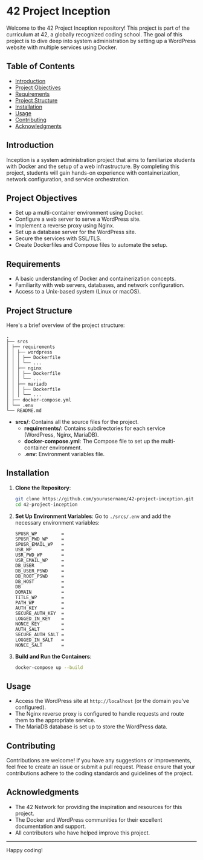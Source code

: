 # 42 Project Inception

Welcome to the 42 Project Inception repository! This project is part of the curriculum at 42, a globally recognized coding school. The goal of this project is to dive deep into system administration by setting up a WordPress website with multiple services using Docker.

## Table of Contents
- [Introduction](#introduction)
- [Project Objectives](#project-objectives)
- [Requirements](#requirements)
- [Project Structure](#project-structure)
- [Installation](#installation)
- [Usage](#usage)
- [Contributing](#contributing)
- [Acknowledgments](#acknowledgments)

## Introduction

Inception is a system administration project that aims to familiarize students with Docker and the setup of a web infrastructure. By completing this project, students will gain hands-on experience with containerization, network configuration, and service orchestration.

## Project Objectives

- Set up a multi-container environment using Docker.
- Configure a web server to serve a WordPress site.
- Implement a reverse proxy using Nginx.
- Set up a database server for the WordPress site.
- Secure the services with SSL/TLS.
- Create Dockerfiles and Compose files to automate the setup.

## Requirements

- A basic understanding of Docker and containerization concepts.
- Familiarity with web servers, databases, and network configuration.
- Access to a Unix-based system (Linux or macOS).

## Project Structure

Here's a brief overview of the project structure:
```
.
├── srcs
│ ├── requirements
│ │ ├── wordpress
│ │ │ ├── Dockerfile
│ │ │ └── ...
│ │ ├── nginx
│ │ │ ├── Dockerfile
│ │ │ └── ...
│ │ ├── mariadb
│ │ │ ├── Dockerfile
│ │ │ └── ...
│ ├── docker-compose.yml
│ └── .env
└── README.md
```

- **srcs/**: Contains all the source files for the project.
  - **requirements/**: Contains subdirectories for each service (WordPress, Nginx, MariaDB).
  - **docker-compose.yml**: The Compose file to set up the multi-container environment.
  - **.env**: Environment variables file.

## Installation

1. **Clone the Repository**:
    ```bash
    git clone https://github.com/yourusername/42-project-inception.git
    cd 42-project-inception
    ```

2. **Set Up Environment Variables**:
    Go to `./srcs/.env` and add the necessary environment variables:
    ```
    SPUSR_WP         =
    SPUSR_PWD_WP     =
    SPUSR_EMAIL_WP   =
    USR_WP           =
    USR_PWD_WP       =
    USR_EMAIL_WP     =
    DB_USER          =
    DB_USER_PSWD     =
    DB_ROOT_PSWD     =
    DB_HOST          =
    DB               =
    DOMAIN           =
    TITLE_WP         =
    PATH_WP          =
    AUTH_KEY         =
    SECURE_AUTH_KEY  =
    LOGGED_IN_KEY    =
    NONCE_KEY        =
    AUTH_SALT        =
    SECURE_AUTH_SALT =
    LOGGED_IN_SALT   =
    NONCE_SALT       =
    ```

3. **Build and Run the Containers**:
    ```bash
    docker-compose up --build
    ```

## Usage

- Access the WordPress site at `http://localhost` (or the domain you've configured).
- The Nginx reverse proxy is configured to handle requests and route them to the appropriate service.
- The MariaDB database is set up to store the WordPress data.

## Contributing

Contributions are welcome! If you have any suggestions or improvements, feel free to create an issue or submit a pull request. Please ensure that your contributions adhere to the coding standards and guidelines of the project.

## Acknowledgments

- The 42 Network for providing the inspiration and resources for this project.
- The Docker and WordPress communities for their excellent documentation and support.
- All contributors who have helped improve this project.

---

Happy coding!
